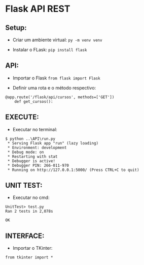 # Flask API REST

## Setup:
- Criar um ambiente virtual:
```py -m venv venv```

- Instalar o FLask:
```pip install flask```

## API:
- Importar o Flask 
``` from flask import Flask ```

- Definir uma rota e o método respectivo:
```
@app.route('/flask/api/cursos', methods=['GET'])
    def get_cursos():
```

## EXECUTE:
- Executar no terminal:
```
$ python ..\API\run.py
 * Serving Flask app "run" (lazy loading)
 * Environment: development
 * Debug mode: on
 * Restarting with stat
 * Debugger is active!
 * Debugger PIN: 266-011-970
 * Running on http://127.0.0.1:5000/ (Press CTRL+C to quit)
```

## UNIT TEST:
- Executar no cmd:
```
UnitTest> test.py
Ran 2 tests in 2,078s

OK
```

## INTERFACE:
- Importar o TKinter:
```
from tkinter import *
```
